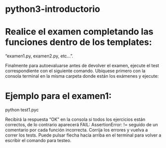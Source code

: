 # python3-introductorio

# Realice el examen completando las funciones dentro de los templates:
“examen1.py, examen2.py, etc...”.

Finalmente para autoevaluarse antes de devolver el examen, ejecute el test
correspondiente con el siguiente comando. Ubíquese primero con la consola
terminal en la misma carpeta donde están los exámenes y ejecute:

# Ejemplo para el examen1:

python test1.pyc

Recibirá la respuesta “OK” en la consola si todos los ejercicios están correctos,
de lo contrario aparecerá FAIL: AssertionError: <obtenido> != <esperado>
seguido de un comentario por cada función incorrecta.
Corrija los errores y vuelva a correr los tests. Puede pulsar flecha hacia arriba
en el terminal para volver a escribir el comando para testeo.
